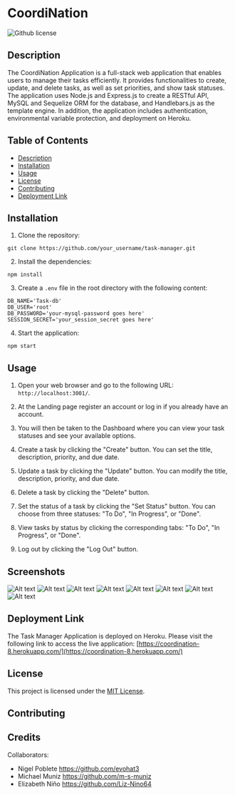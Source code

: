 # CoordiNation
![Github license](https://img.shields.io/badge/license-MIT-mediumblue.svg)
## Description
The CoordiNation Application is a full-stack web application that enables users to manage their tasks efficiently. It provides functionalities to create, update, and delete tasks, as well as set priorities, and show task statuses. The application uses Node.js and Express.js to create a RESTful API, MySQL and Sequelize ORM for the database, and Handlebars.js as the template engine. In addition, the application includes authentication, environmental variable protection, and deployment on Heroku.

## Table of Contents
- [Description](#description)
- [Installation](#installation)
- [Usage](#usage)
- [License](#license)
- [Contributing](#contributing)
- [Deployment Link](#deployment-link)

## Installation

1. Clone the repository:

```
git clone https://github.com/your_username/task-manager.git
```

2. Install the dependencies:

```
npm install
```

3. Create a `.env` file in the root directory with the following content:

```
DB_NAME='Task-db'
DB_USER='root'
DB_PASSWORD='your-mysql-password goes here'
SESSION_SECRET='your_session_secret goes here'
```

4. Start the application:

```
npm start
```

## Usage

1. Open your web browser and go to the following URL: `http://localhost:3001/`.

2. At the Landing page register an account or log in if you already have an account.

3. You will then be taken to the Dashboard where you can view your task statuses and see your available options.

4. Create a task by clicking the "Create" button. You can set the title, description, priority, and due date.

5. Update a task by clicking the "Update" button. You can modify the title, description, priority, and due date.

6. Delete a task by clicking the "Delete" button.

7. Set the status of a task by clicking the "Set Status" button. You can choose from three statuses: "To Do", "In Progress", or "Done".

8. View tasks by status by clicking the corresponding tabs: "To Do", "In Progress", or "Done".

9. Log out by clicking the "Log Out" button.


## Screenshots

![Alt text](assests/images/CoordiNation%20screenshot.png)
![Alt text](assests/images/create-user-account.png)
![Alt text](assests/images/login.png)
![Alt text](assests/images/dashboard.png)
![Alt text](assests/images/users-task-list.png)
![Alt text](assests/images/create%20-task.png)
![Alt text](assests/images/a-task-to-update-or-delete.png)
![Alt text](assests/images/update-task-form.png)


## Deployment Link

The Task Manager Application is deployed on Heroku. Please visit the following link to access the live application: [https://coordination-8.herokuapp.com/](https://coordination-8.herokuapp.com/)

## License

This project is licensed under the [MIT License](https://opensource.org/licenses/MIT).


## Contributing


## Credits

Collaborators:  

- Nigel Poblete https://github.com/evohat3
- Michael Muniz  https://github.com/m-s-muniz
- Elizabeth Niño  https://github.com/Liz-Nino64
